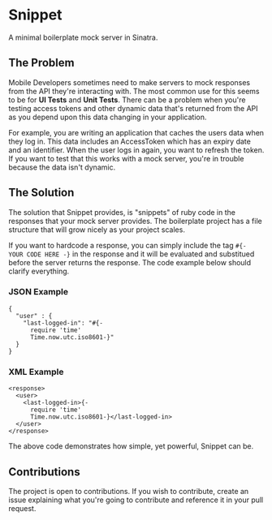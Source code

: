 # Snippet
A minimal boilerplate mock server in Sinatra.


## The Problem

Mobile Developers sometimes need to make servers to mock responses from the API they're interacting with. The most common use for this seems to be for **UI Tests** and **Unit Tests**. There can be a problem when you're testing access tokens and other dynamic data that's returned from the API as you depend upon this data changing in your application.

For example, you are writing an application that caches the users data when they log in. This data includes an AccessToken which has an expiry date and an identifier. When the user logs in again, you want to refresh the token. If you want to test that this works with a mock server, you're in trouble because the data isn't dynamic.


## The Solution

The solution that Snippet provides, is "snippets" of ruby code in the responses that your mock server provides. The boilerplate project has a file structure that will grow nicely as your project scales.

If you want to hardcode a response, you can simply include the tag ```#{- YOUR CODE HERE -}``` in the response and it will be evaluated and substitued before the server returns the response. The code example below should clarify everything.

### JSON Example
```
{
  "user" : {
    "last-logged-in": "#{-
      require 'time' 
      Time.now.utc.iso8601-}"
  }
}
```

### XML Example
```
<response>
  <user>
    <last-logged-in>{-
      require 'time' 
      Time.now.utc.iso8601-}</last-logged-in>
  </user>
</response>
```

The above code demonstrates how simple, yet powerful, Snippet can be.


## Contributions

The project is open to contributions. If you wish to contribute, create an issue explaining what you're going to contribute and reference it in your pull request.
